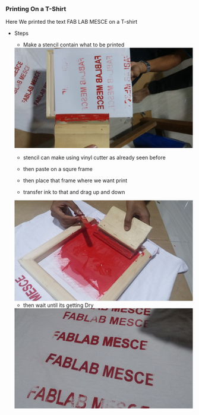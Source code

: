 ### Printing On a T-Shirt

  Here We printed the text FAB LAB MESCE on a T-shirt 
  
- Steps

   - Make a stencil contain what to be printed
  
    <img src="sp1.jpg">

   - stencil can make using vinyl cutter as already seen before

   - then paste on a squre frame

   - then place that frame where we want print

   - transfer ink to that and drag up and down
    
    <img src="sp2.jpg">
    
   - then wait until its getting Dry
   
    <img src="sp3.jpg">
